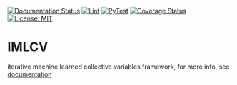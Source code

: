[![Documentation Status](https://readthedocs.org/projects/imlcv/badge/?version=latest)](https://imlcv.readthedocs.io/en/latest/?badge=latest) [![Lint](https://github.com/DavidDevoogdt/IMLCV/actions/workflows/lint.yml/badge.svg)](https://github.com/DavidDevoogdt/IMLCV/actions/workflows/lint.yml) [![PyTest](https://github.com/DavidDevoogdt/IMLCV/actions/workflows/pytest.yml/badge.svg)](https://github.com/DavidDevoogdt/IMLCV/actions/workflows/pytest.yml) [![Coverage Status](https://coveralls.io/repos/github/DavidDevoogdt/IMLCV/badge.svg?branch=main&kill_cache=1)](https://coveralls.io/github/DavidDevoogdt/IMLCV?branch=main) [![License: MIT](https://img.shields.io/badge/License-MIT-yellow.svg)](https://opensource.org/licenses/MIT)

# IMLCV
iterative machine learned collective variables framework, for more info, see [documentation](https://imlcv.readthedocs.io/en/latest/)
